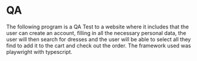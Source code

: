 # QA

The following program is a QA Test to a website where it includes that the user can create an account, filling in all the necessary personal data, the user will then search for dresses and the user will be able to select all they find to add it to the cart and check out the order. The framework used was playwright with typescript.
